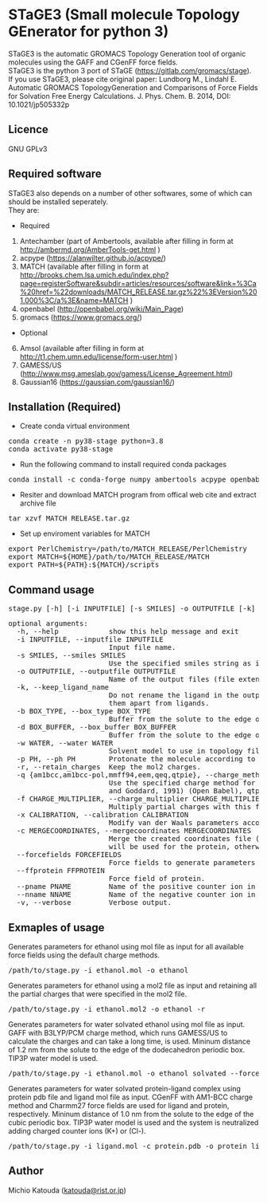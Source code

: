 # STaGE3 (Small molecule Topology GEnerator for python 3) 

STaGE3 is the automatic GROMACS Topology Generation tool of organic molecules using the GAFF and CGenFF force fields.  
STaGE3 is the python 3 port of STaGE (https://gitlab.com/gromacs/stage).  
If you use STaGE3, please cite original paper: Lundborg M., Lindahl E. Automatic GROMACS TopologyGeneration and Comparisons of 
Force Fields for Solvation Free Energy Calculations. J. Phys. Chem. B. 2014, DOI: 10.1021/jp505332p

## Licence
GNU GPLv3

## Required software

STaGE3 also depends on a number of other softwares, some of which can should be installed seperately.  
They are:  
- Required  
1. Antechamber (part of Ambertools, available after filling in form at http://ambermd.org/AmberTools-get.html )  
2. acpype (https://alanwilter.github.io/acpype/)
3. MATCH (available after filling in form at http://brooks.chem.lsa.umich.edu/index.php?page=registerSoftware&subdir=articles/resources/software&link=%3Ca%20href=%22downloads/MATCH_RELEASE.tar.gz%22%3EVersion%201.000%3C/a%3E&name=MATCH ) 
4. openbabel (http://openbabel.org/wiki/Main_Page)  
5. gromacs (https://www.gromacs.org/) 
- Optional  
6. Amsol (available after filling in form at http://t1.chem.umn.edu/license/form-user.html )  
7. GAMESS/US (http://www.msg.ameslab.gov/gamess/License_Agreement.html)  
8. Gaussian16 (https://gaussian.com/gaussian16/)  

## Installation (Required)

- Create conda virtual environment  
<pre>
conda create -n py38-stage python=3.8  
conda activate py38-stage  
</pre>

- Run the following command to install required conda packages  
<pre>
conda install -c conda-forge numpy ambertools acpype openbabel  
</pre>

- Resiter and download MATCH program from offical web cite and extract archive file
<pre>
tar xzvf MATCH_RELEASE.tar.gz
</pre>

- Set up enviroment variables for MATCH
<pre>
export PerlChemistry=/path/to/MATCH_RELEASE/PerlChemistry
export MATCH=${HOME}/path/to/MATCH_RELEASE/MATCH
export PATH=${PATH}:${MATCH}/scripts
</pre>

## Command usage

<pre>
stage.py [-h] [-i INPUTFILE] [-s SMILES] -o OUTPUTFILE [-k] [-b BOX_TYPE] [-d BOX_BUFFER] [-w WATER] [-p PH] [-r] [-q {am1bcc,am1bcc-pol,mmff94,eem,qeq,qtpie}] [-f CHARGE_MULTIPLIER] [-x CALIBRATION] [-c MERGECOORDINATES] [--forcefields FORCEFIELDS] [--ffprotein FFPROTEIN] [--pname PNAME] [--nname NNAME] [-v]
</pre>

<pre>
optional arguments:  
  -h, --help            show this help message and exit  
  -i INPUTFILE, --inputfile INPUTFILE  
                        Input file name.  
  -s SMILES, --smiles SMILES  
                        Use the specified smiles string as input instead of an input file (must be inside quotes).  
  -o OUTPUTFILE, --outputfile OUTPUTFILE  
                        Name of the output files (file extensions will be appended).  
  -k, --keep_ligand_name  
                        Do not rename the ligand in the output files. When doing e.g. solvation or binding free energy it is convenient to always call the ligand the same thing - in this case "LIG". If this option is set the ligand name will not be changed to "LIG". If you need to assign parameters to e.g. co-factors it is good to keep their names to tell
                        them apart from ligands.  
  -b BOX_TYPE, --box_type BOX_TYPE  
                        Buffer from the solute to the edge of the dodecahedron shaped solvent box. Set to 0 to disable solvation (and ionisation). Default: dodecahedron  
  -d BOX_BUFFER, --box_buffer BOX_BUFFER  
                        Buffer from the solute to the edge of the solvent box. Set to 0 to disable solvation (and ionisation). Default: 1.0  
  -w WATER, --water WATER  
                        Solvent model to use in topology files. If not specified the solvent will not be specified in the topology. Suggested water models are: "opc", "spce", "tip4pew", "spc" or "tip3p".  
  -p PH, --ph PH        Protonate the molecule according to this pH (float). This does not always give correct results. It is safer to provide correctly protonated input files.  
  -r, --retain_charges  Keep the mol2 charges.  
  -q {am1bcc,am1bcc-pol,mmff94,eem,qeq,qtpie}, --charge_method {am1bcc,am1bcc-pol,mmff94,eem,qeq,qtpie}  
                        Use the specified charge method for all force fields. am1bcc: AM1 with bond charge correction (antechamber), am1bcc-pol: STaGE's own more polarized bond charge correction (antechamber), mmff94: MMFF94 (Open Babel), eem: electronegativity equalization method (Open Babel), qeq: Assign QEq (charge equilibration) partial charges (Rappe
                        and Goddard, 1991) (Open Babel), qtpie: Assign QTPIE (charge transfer, polarization and equilibration) partial charges (Chen and Martinez, 2007) (Open Babel)  
  -f CHARGE_MULTIPLIER, --charge_multiplier CHARGE_MULTIPLIER  
                        Multiply partial charges with this factor. Can only be used in combination with --charge_method.  
  -x CALIBRATION, --calibration CALIBRATION  
                        Modify van der Waals parameters according to specified calibration file.  
  -c MERGECOORDINATES, --mergecoordinates MERGECOORDINATES  
                        Merge the created coordinates file (.gro) with an already existing coordinate file (.pdb or .gro), e.g. for combining ligand coordinates with protein coordinates. The generated topology will contain both the ligand and the protein. If a .gro file of the protein is provided and there exists a corresponding .top file that toplogy file
                        will be used for the protein, otherwise a new topology file is generated.  
  --forcefields FORCEFIELDS  
                        Force fields to generate parameters for, specified as a comma-separated string without spaces. Default: gaff,cgenff  
  --ffprotein FFPROTEIN  
                        Force field of protein.  
  --pname PNAME         Name of the positive counter ion in Solvent. Default: NA  
  --nname NNAME         Name of the negative counter ion in Solvent. Default: CL  
  -v, --verbose         Verbose output.  
</pre>

## Exmaples of usage

Generates parameters for ethanol using mol file as input for all available force fields using the default charge methods.  

<pre>
/path/to/stage.py -i ethanol.mol -o ethanol
</pre>

Generates parameters for ethanol using a mol2 file as input and retaining all the partial charges that were specified in the mol2 file.  

<pre>
/path/to/stage.py -i ethanol.mol2 -o ethanol -r
</pre>

Generates parameters for water solvated ethanol using mol file as input.
GAFF with B3LYP/PCM charge method, which runs GAMESS/US to calculate the charges and can take a long time, is used.
Mininum distance of 1.2 nm from the solute to the edge of the dodecahedron periodic box. TIP3P water model is used.  

<pre>
/path/to/stage.py -i ethanol.mol -o ethanol_solvated --forcefields gaff -q b3lyp/pcm -w tip3p -b dodecahedron  -d 1.2
</pre>

Generates parameters for water solvated protein-ligand complex using protein pdb file and ligand mol file as input.
CGenFF with AM1-BCC charge method and Charmm27 force fields are used for ligand and protein, respectively.
Mininum distance of 1.0 nm from the solute to the edge of the cubic periodic box.
TIP3P water model is used and the system is neutralized adding charged counter ions (K+) or (Cl-).  

<pre>
/path/to/stage.py -i ligand.mol -c protein.pdb -o protein_ligand_solvated --forcefields cgenff -q am1bcc --ffprotein charmm27 -w tip3p -b cubic -d 1.0 --pname K --nname CL
</pre>

## Author
Michio Katouda (katouda@rist.or.jp)  
